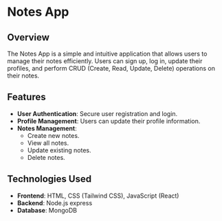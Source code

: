 # Notes App

## Overview

The Notes App is a simple and intuitive application that allows users to manage their notes efficiently. Users can sign up, log in, update their profiles, and perform CRUD (Create, Read, Update, Delete) operations on their notes.

## Features

- **User Authentication**: Secure user registration and login.
- **Profile Management**: Users can update their profile information.
- **Notes Management**:
  - Create new notes.
  - View all notes.
  - Update existing notes.
  - Delete notes.

## Technologies Used

- **Frontend**: HTML, CSS (Tailwind CSS), JavaScript (React)
- **Backend**: Node.js express
- **Database**: MongoDB